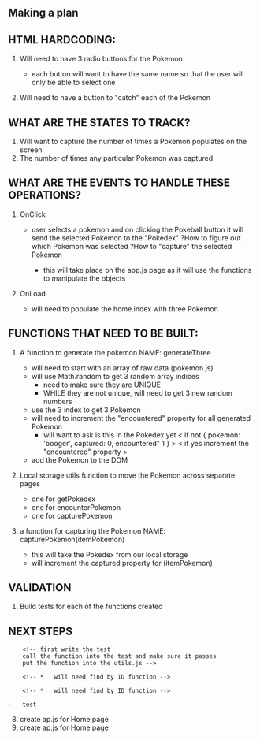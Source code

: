 ## Making a plan

## HTML HARDCODING:

1. Will need to have 3 radio buttons for the Pokemon
    - each button will want to have the same name so that the user will only be able to select one

2. Will need to have a button to "catch" each of the Pokemon

## WHAT ARE THE STATES TO TRACK?

1.  Will want to capture the number of times a Pokemon populates on the screen
2.  The number of times any particular Pokemon was captured

## WHAT ARE THE EVENTS TO HANDLE THESE OPERATIONS?

1.  OnClick
    - user selects a pokemon and on clicking the Pokeball button it will send the selected Pokemon to the "Pokedex"
        ?How to figure out which Pokemon was selected
        ?How to "capture" the selected Pokemon

        *   this will take place on the app.js page as it will use the functions to manipulate the objects

2.  OnLoad
    -   will need to populate the home.index with three Pokemon

## FUNCTIONS THAT NEED TO BE BUILT:

1.  A function to generate the pokemon NAME: generateThree
    -   will need to start with an array of raw data (pokemon.js)
    -   will use Math.random to get 3 random array indices
        *   need to make sure they are UNIQUE
        *   WHILE they are not unique, will need to get 3 new random numbers
    -   use the 3 index to get 3 Pokemon
    -   will need to increment the "encountered" property for all generated Pokemon
        *   will want to ask is this in the Pokedex yet
            <   if not { pokemon: 'booger', captured: 0, encountered" 1 }   >
            <   if yes increment the "encountered" property >
    -   add the Pokemon to the DOM

2.  Local storage utils function to move the Pokemon across separate pages
    -   one for getPokedex
    -   one for encounterPokemon
    -   one for capturePokemon

3.  a function for capturing the Pokemon NAME: capturePokemon(itemPokemon)
    -   this will take the Pokedex from our local storage
    -   will increment the captured property for (itemPokemon)

## VALIDATION

1. Build tests for each of the functions created

## NEXT STEPS

<!-- 1.  Hard code Home index page -->
<!-- 2.  Hard code Results index page -->
<!-- 3.  Create utils.js -->
<!-- 3.  Write local storage functions to utils -->
        <!-- first write the test 
        call the function into the test and make sure it passes 
        put the function into the utils.js -->

<!-- 4.  Write findById function -->

<!-- 5.  Write function capturePokemon -->
        <!-- *   will need find by ID function -->
<!-- 6.  Write function for encounterPokemon -->
        <!-- *   will need find by ID function -->
<!-- 7.  Write function generateThree -->
    -   test


8.  create ap.js for Home page
9.  create ap.js for Home page



